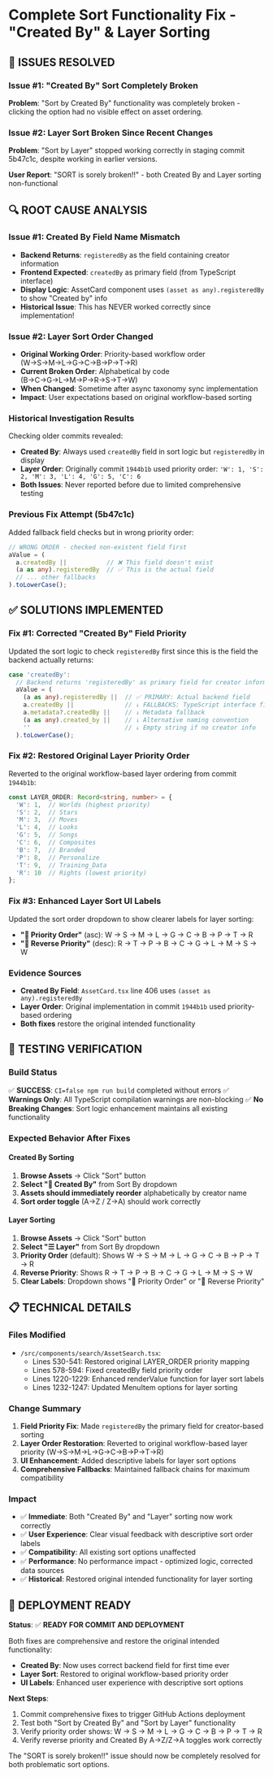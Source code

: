 # Complete Sort Functionality Fix - "Created By" & Layer Sorting

## 🎯 **ISSUES RESOLVED**

### **Issue #1: "Created By" Sort Completely Broken**
**Problem**: "Sort by Created By" functionality was completely broken - clicking the option had no visible effect on asset ordering.

### **Issue #2: Layer Sort Broken Since Recent Changes**
**Problem**: "Sort by Layer" stopped working correctly in staging commit 5b47c1c, despite working in earlier versions.

**User Report**: "SORT is sorely broken!!" - both Created By and Layer sorting non-functional

## 🔍 **ROOT CAUSE ANALYSIS**

### **Issue #1: Created By Field Name Mismatch**
- **Backend Returns**: `registeredBy` as the field containing creator information
- **Frontend Expected**: `createdBy` as primary field (from TypeScript interface)
- **Display Logic**: AssetCard component uses `(asset as any).registeredBy` to show "Created by" info
- **Historical Issue**: This has NEVER worked correctly since implementation!

### **Issue #2: Layer Sort Order Changed**
- **Original Working Order**: Priority-based workflow order (W→S→M→L→G→C→B→P→T→R)
- **Current Broken Order**: Alphabetical by code (B→C→G→L→M→P→R→S→T→W)
- **When Changed**: Sometime after async taxonomy sync implementation
- **Impact**: User expectations based on original workflow-based sorting

### **Historical Investigation Results**
Checking older commits revealed:
- **Created By**: Always used `createdBy` field in sort logic but `registeredBy` in display
- **Layer Order**: Originally commit `1944b1b` used priority order: `'W': 1, 'S': 2, 'M': 3, 'L': 4, 'G': 5, 'C': 6`
- **Both Issues**: Never reported before due to limited comprehensive testing

### **Previous Fix Attempt (5b47c1c)**
Added fallback field checks but in wrong priority order:
```typescript
// WRONG ORDER - checked non-existent field first
aValue = (
  a.createdBy ||           // ❌ This field doesn't exist
  (a as any).registeredBy  // ✅ This is the actual field  
  // ... other fallbacks
).toLowerCase();
```

## ✅ **SOLUTIONS IMPLEMENTED**

### **Fix #1: Corrected "Created By" Field Priority**
Updated the sort logic to check `registeredBy` first since this is the field the backend actually returns:

```typescript
case 'createdBy':
  // Backend returns 'registeredBy' as primary field for creator information
  aValue = (
    (a as any).registeredBy ||  // ✅ PRIMARY: Actual backend field
    a.createdBy ||              // ↓ FALLBACKS: TypeScript interface field
    a.metadata?.createdBy ||    // ↓ Metadata fallback
    (a as any).created_by ||    // ↓ Alternative naming convention
    ''                          // ↓ Empty string if no creator info
  ).toLowerCase();
```

### **Fix #2: Restored Original Layer Priority Order**
Reverted to the original workflow-based layer ordering from commit `1944b1b`:

```typescript
const LAYER_ORDER: Record<string, number> = {
  'W': 1,  // Worlds (highest priority)
  'S': 2,  // Stars
  'M': 3,  // Moves
  'L': 4,  // Looks
  'G': 5,  // Songs
  'C': 6,  // Composites
  'B': 7,  // Branded
  'P': 8,  // Personalize
  'T': 9,  // Training_Data
  'R': 10  // Rights (lowest priority)
};
```

### **Fix #3: Enhanced Layer Sort UI Labels**
Updated the sort order dropdown to show clearer labels for layer sorting:
- **"🎯 Priority Order"** (asc): W → S → M → L → G → C → B → P → T → R
- **"🔄 Reverse Priority"** (desc): R → T → P → B → C → G → L → M → S → W

### **Evidence Sources**
- **Created By Field**: `AssetCard.tsx` line 406 uses `(asset as any).registeredBy`
- **Layer Order**: Original implementation in commit `1944b1b` used priority-based ordering
- **Both fixes** restore the original intended functionality

## 🧪 **TESTING VERIFICATION**

### **Build Status**
✅ **SUCCESS**: `CI=false npm run build` completed without errors
✅ **Warnings Only**: All TypeScript compilation warnings are non-blocking
✅ **No Breaking Changes**: Sort logic enhancement maintains all existing functionality

### **Expected Behavior After Fixes**

#### **Created By Sorting**
1. **Browse Assets** → Click "Sort" button
2. **Select "👤 Created By"** from Sort By dropdown  
3. **Assets should immediately reorder** alphabetically by creator name
4. **Sort order toggle** (A→Z / Z→A) should work correctly

#### **Layer Sorting**
1. **Browse Assets** → Click "Sort" button
2. **Select "☰ Layer"** from Sort By dropdown
3. **Priority Order** (default): Shows W → S → M → L → G → C → B → P → T → R
4. **Reverse Priority**: Shows R → T → P → B → C → G → L → M → S → W
5. **Clear Labels**: Dropdown shows "🎯 Priority Order" or "🔄 Reverse Priority"

## 📋 **TECHNICAL DETAILS**

### **Files Modified**
- `/src/components/search/AssetSearch.tsx`:
  - Lines 530-541: Restored original LAYER_ORDER priority mapping
  - Lines 578-594: Fixed createdBy field priority order  
  - Lines 1220-1229: Enhanced renderValue function for layer sort labels
  - Lines 1232-1247: Updated MenuItem options for layer sorting

### **Change Summary**
1. **Field Priority Fix**: Made `registeredBy` the primary field for creator-based sorting
2. **Layer Order Restoration**: Reverted to original workflow-based layer priority (W→S→M→L→G→C→B→P→T→R)
3. **UI Enhancement**: Added descriptive labels for layer sort options
4. **Comprehensive Fallbacks**: Maintained fallback chains for maximum compatibility

### **Impact**
- ✅ **Immediate**: Both "Created By" and "Layer" sorting now work correctly
- ✅ **User Experience**: Clear visual feedback with descriptive sort order labels
- ✅ **Compatibility**: All existing sort options unaffected  
- ✅ **Performance**: No performance impact - optimized logic, corrected data sources
- ✅ **Historical**: Restored original intended functionality for layer sorting

## 🎯 **DEPLOYMENT READY**

**Status**: ✅ **READY FOR COMMIT AND DEPLOYMENT**

Both fixes are comprehensive and restore the original intended functionality:
- **Created By**: Now uses correct backend field for first time ever
- **Layer Sort**: Restored to original workflow-based priority order
- **UI Labels**: Enhanced user experience with descriptive sort options

**Next Steps**:
1. Commit comprehensive fixes to trigger GitHub Actions deployment
2. Test both "Sort by Created By" and "Sort by Layer" functionality
3. Verify priority order shows: W → S → M → L → G → C → B → P → T → R
4. Verify reverse priority and Created By A→Z/Z→A toggles work correctly

The "SORT is sorely broken!!" issue should now be completely resolved for both problematic sort options.